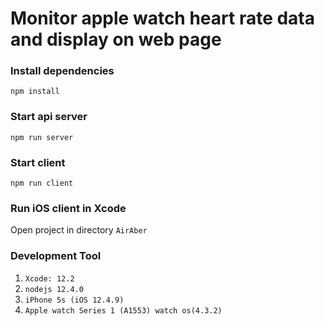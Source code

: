 # Monitor apple watch heart rate data and display on web page

### Install dependencies
```
npm install
```

### Start api server
```
npm run server
```

### Start client
```
npm run client
```

### Run iOS client in Xcode
Open project in directory `AirAber`

### Development Tool
1. `Xcode: 12.2`
2. `nodejs 12.4.0`
3. `iPhone 5s (iOS 12.4.9)`
4. `Apple watch Series 1 (A1553) watch os(4.3.2)`


